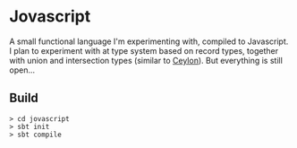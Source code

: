 # Jovascript

A small functional language I'm experimenting with, compiled to Javascript. I plan to experiment with at type system based 
on record types, together with union and intersection types (similar to [Ceylon](http://ceylon-lang.org)). But everything 
is still open...

## Build

```
> cd jovascript
> sbt init
> sbt compile
```
